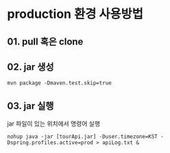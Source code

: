# production 환경 사용방법
## 01. pull 혹은 clone

## 02. jar 생성
```shell
mvn package -Dmaven.test.skip=true
```

## 03. jar 실행
jar 파일이 있는 위치에서 명령어 실행
```shell
nohup java -jar [tourApi.jar] -Duser.timezone=KST -Dspring.profiles.active=prod > apiLog.txt &
```
